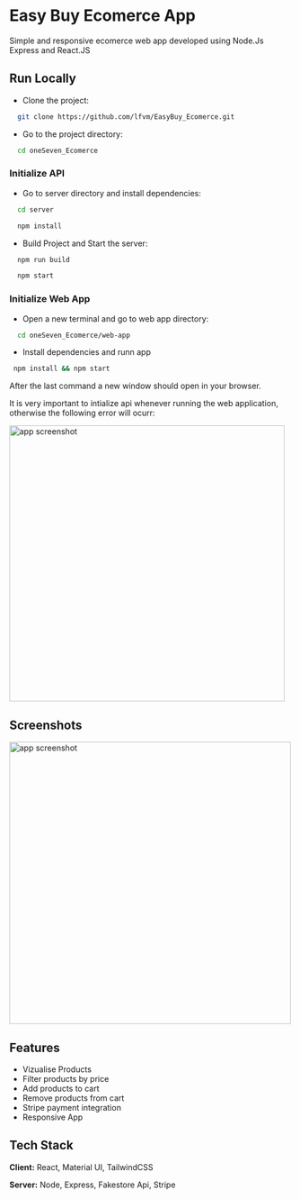 
# Easy Buy Ecomerce App

Simple and responsive ecomerce web app developed using Node.Js Express and React.JS



## Run Locally

- Clone the project:

```bash
  git clone https://github.com/lfvm/EasyBuy_Ecomerce.git
```

- Go to the project directory:

```bash
  cd oneSeven_Ecomerce
```

### Initialize API
- Go to server directory and install dependencies:
```bash
  cd server
```
```bash
  npm install
```

- Build Project and Start the server:
```bash
  npm run build
```
```bash
  npm start
```
### Initialize Web App
 - Open a new terminal and go to web app directory:
```bash
  cd oneSeven_Ecomerce/web-app
```
 - Install dependencies and runn app
 ```bash
  npm install && npm start
```

After the last command a new window should open in your browser.

It is very important to intialize api whenever running the web application, otherwise
the following error will ocurr:

<img width="490" alt="app screenshot" src="https://user-images.githubusercontent.com/57450093/202343037-4ae6205a-dc77-49b8-9112-c614914c8382.png">



## Screenshots

<img width="501" alt="app screenshot" src="https://user-images.githubusercontent.com/57450093/202343179-fc97b71a-a411-4918-b70a-c9c96037856e.png">



## Features

- Vizualise Products
- Filter products by price
- Add products to cart
- Remove products from cart 
- Stripe payment integration
- Responsive App




## Tech Stack

**Client:** React, Material UI, TailwindCSS

**Server:** Node, Express, Fakestore Api, Stripe

